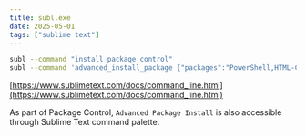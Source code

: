 ```yaml
---
title: subl.exe
date: 2025-05-01
tags: ["sublime text"]
---
```


```bash
subl --command "install_package_control"
subl --command 'advanced_install_package {"packages":"PowerShell,HTML-CSS-JS Prettify"}'
```

[https://www.sublimetext.com/docs/command_line.html](https://www.sublimetext.com/docs/command_line.html)

As part of Package Control, `Advanced Package Install` is also accessible through Sublime Text command palette.